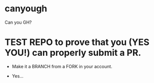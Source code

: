 # canyough
Can you GH?

# TEST REPO to prove that you (YES YOU!) can properly submit a PR.

* Make it a BRANCH from a FORK in your account.

* Yes...
